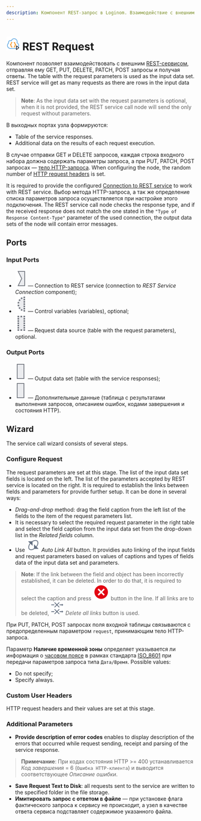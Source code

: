 ```yaml
---
description: Компонент REST-запрос в Loginom. Взаимодействие с внешним REST-сервисом. Отправка GET, PUT, DELETE, PATCH, POST запросов. Мастер настройки.
---
```

# ![ ](./../../images/icons/common/data-sources/web-rest-client_default.svg) REST Request

Компонент позволяет взаимодействовать с внешним [REST-сервисом](https://ru.wikipedia.org/wiki/REST), отправляя ему GET, PUT, DELETE, PATCH, POST запросы и получая ответы. The table with the request parameters is used as the input data set. REST service will get as many requests as there are rows in the input data set.

> **Note**: As the input data set with the request parameters is optional, when it is not provided, the REST service call node will send the only request without parameters.

В выходных портах узла формируются:

- Table of the service responses.
- Additional data on the results of each request execution.

В случае отправки GET и DELETE запросов, каждая строка входного набора должна содержать параметры запроса, а при PUT, PATCH, POST запросах — [тело HTTP-запроса](https://ru.wikipedia.org/wiki/HTTP#Тело_сообщения). When configuring the node, the random number of [HTTP request headers](https://ru.wikipedia.org/wiki/HTTP#Заголовки) is set.

It is required to provide the configured [Connection to REST service](./../../integration/connections/list/rest-service.md) to work with REST service. Выбор метода HTTP-запроса, а так же определение списка параметров запроса осуществляется при настройке этого подключения. The REST service call node checks the response type, and if the received response does not match the one stated in the `"Type of Response Content-Type"` parameter of the used connection, the output data sets of the node will contain error messages.

## Ports

### Input Ports

* ![ ](./../../images/icons/app/node/ports/inputs/link_inactive.svg) — Connection to REST service (connection to *REST Service Connection* component);
* ![ ](./../../images/icons/app/node/ports/inputs-optional/variable_inactive.svg) — Control variables (variables), optional;
* ![ ](./../../images/icons/app/node/ports/inputs-optional/table_inactive.svg) — Request data source (table with the request parameters), optional.

### Output Ports

* ![](./../../images/icons/app/node/ports/outputs/table_inactive.svg) — Output data set (table with the service responses);
* ![](./../../images/icons/app/node/ports/outputs/table_inactive.svg) — Дополнительные данные (таблица с результатами выполнения запросов, описанием ошибок, кодами завершения и состояния HTTP).

## Wizard

The service call wizard consists of several steps.

### Configure Request

The request parameters are set at this stage. The list of the input data set fields is located on the left. The list of the parameters accepted by REST service is located on the right. It is required to establish the links between fields and parameters for provide further setup. It can be done in several ways:

* *Drag-and-drop* method: drag the field caption from the left list of the fields to the item of the request parameters list.
* It is necessary to select the required request parameter in the right table and select the field caption from the input data set from the drop-down list in the *Related fields* column.
* Use ![ ](./../../images/icons/common/toolbar-controls/auto-connect_default.svg) *Auto Link All* button. It providies auto linking of the input fields and request parameters based on values of captions and types of fields data of the input data set and parameters.

> **Note**: If the link between the field and object has been incorrectly established, it can be deleted. In order to do that, it is required to select the caption and press ![ ](./../../images/icons/link-grid/remove-link_hover.svg) button in the line. If all links are to be deleted, ![ ](./../../images/icons/common/toolbar-controls/remove-all-links_default.svg) *Delete all links* button is used.

При PUT, PATCH, POST запросах поля входной таблицы связываются с предопределенным параметром `request`, принимающим тело HTTP-запроса.

Параметр **Наличие временной зоны** определяет указывается ли информация о [часовом поясе](https://ru.wikipedia.org/wiki/Список_часовых_поясов_по_странам) в рамках стандарта [ISO_8601](https://ru.wikipedia.org/wiki/ISO_8601) при передачи параметров запроса типа `Дата/Время`. Possible values:

- Do not specify;
- Specify always.

### Custom User Headers

HTTP request headers and their values are set at this stage.

### Additional Parameters

- **Provide description of error codes** enables to display description of the errors that occurred while request sending, receipt and parsing of the service response.

> **Примечание**: При кодах состояния HTTP >= 400 устанавливается *Код завершения* = 6 (`Ошибка HTTP-клиента`) и выводится соответствующее *Описание ошибки*.

- **Save Request Text to Disk**: all requests sent to the service are written to the specified folder in the file storage.
- **Имитировать запрос с ответом в файле** — при установке флага фактического запроса к сервису не происходит, а узел в качестве ответа сервиса подставляет содержимое указанного файла.